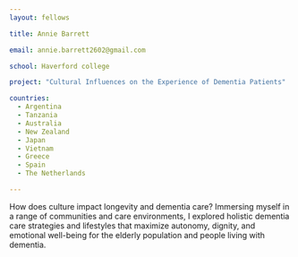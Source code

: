 ```yaml
---
layout: fellows

title: Annie Barrett

email: annie.barrett2602@gmail.com

school: Haverford college

project: "Cultural Influences on the Experience of Dementia Patients"

countries:
  - Argentina
  - Tanzania
  - Australia
  - New Zealand
  - Japan
  - Vietnam
  - Greece
  - Spain
  - The Netherlands

---
```


How does culture impact longevity and dementia care? Immersing myself in a range of communities and care environments, I explored holistic dementia care strategies and lifestyles that maximize autonomy, dignity, and emotional well-being for the elderly population and people living with dementia.
